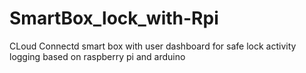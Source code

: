 # SmartBox_lock_with-Rpi
CLoud Connectd smart box with user dashboard for safe lock activity logging based on raspberry pi and arduino
